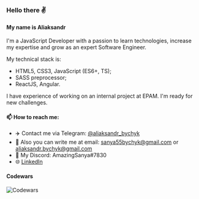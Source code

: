### Hello there ✌️

#### My name is Aliaksandr

I'm a JavaScript Developer with a passion to learn technologies, increase my expertise and grow as an expert Software Engineer.

My technical stack is:
- HTML5, CSS3, JavaScript (ES6+, TS);
- SASS preprocessor;
- ReactJS, Angular.

I have experience of working on an internal project at EPAM.
I'm ready for new challenges.

#### 📫 How to reach me:
* :airplane: Contact me via Telegram: [@aliaksandr_bychyk](https://t.me/aliaksandr_bychyk)
* :e-mail: Also you can write me at email: sanya55bychyk@gmail.com or aliaksandr.bychyk@gmail.com
* :link: My Discord: AmazingSanya#7830
* :globe_with_meridians: [LinkedIn](https://www.linkedin.com/in/aliaksandr-bychyk)

#### Codewars

![Codewars](https://www.codewars.com/users/AlexanderBychyk/badges/large)
